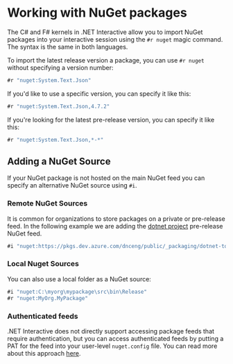 # Working with NuGet packages

The C# and F# kernels in .NET Interactive allow you to import NuGet packages into your interactive session using the `#r nuget` magic command. The syntax is the same in both languages.

To import the latest release version a package, you can use `#r nuget` without specifying a version number:

```csharp
#r "nuget:System.Text.Json"
```

If you'd like to use a specific version, you can specify it like this:

```csharp
#r "nuget:System.Text.Json,4.7.2"
```

If you're looking for the latest pre-release version, you can specify it like this:

```csharp
#r "nuget:System.Text.Json,*-*"
```

## Adding a NuGet Source

If your NuGet package is not hosted on the main NuGet feed you can specify an alternative NuGet source using `#i`. 

### Remote NuGet Sources

It is common for organizations to store packages on a private or pre-release feed. In the following example we are adding the [dotnet project](https://github.com/dotnet) pre-release NuGet feed.

```csharp
#i "nuget:https://pkgs.dev.azure.com/dnceng/public/_packaging/dotnet-tools/nuget/v3/index.json"
```

### Local Nuget Sources

You can also use a local folder as a NuGet source:

```csharp
#i "nuget:C:\myorg\mypackage\src\bin\Release"
#r "nuget:MyOrg.MyPackage"
```

### Authenticated feeds

.NET Interactive does not directly support accessing package feeds that require authentication, but you can access authenticated feeds by putting a PAT for the feed into your user-level `nuget.config` file. You can read more about this approach [here](https://learn.microsoft.com/en-us/azure/devops/artifacts/nuget/nuget-exe?view=azure-devops). 

